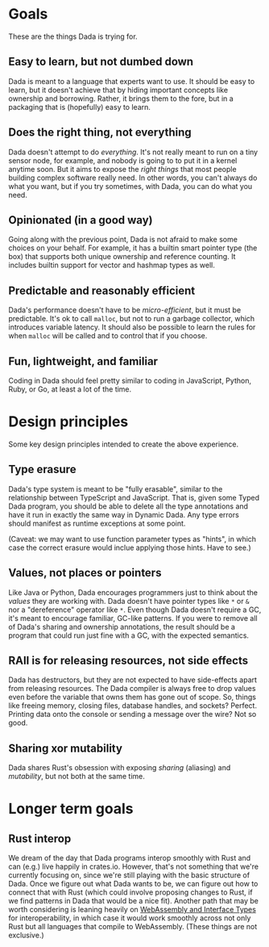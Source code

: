 # Goals

These are the things Dada is trying for.

## Easy to learn, but not dumbed down

Dada is meant to a language that experts want to use. It should be easy to learn, but it doesn't achieve that by hiding important concepts like ownership and borrowing. Rather, it brings them to the fore, but in a packaging that is (hopefully) easy to learn.

## Does the right thing, not everything

Dada doesn't attempt to do *everything*. It's not really meant to run on a tiny sensor node, for example, and nobody is going to to put it in a kernel anytime soon. But it aims to expose the *right things* that most people building complex software really need. In other words, you can't always do what you want, but if you try sometimes, with Dada, you can do what you need.

## Opinionated (in a good way) 

Going along with the previous point, Dada is not afraid to make some choices on your behalf. For example, it has a builtin smart pointer type (the box) that supports both unique ownership and reference counting. It includes builtin support for vector and hashmap types as well.

## Predictable and reasonably efficient

Dada's performance doesn't have to be *micro-efficient*, but it must be predictable. It's ok to call `malloc`, but not to run a garbage collector, which introduces variable latency. It should also be possible to learn the rules for when `malloc` will be called and to control that if you choose.

## Fun, lightweight, and familiar

Coding in Dada should feel pretty similar to coding in JavaScript, Python, Ruby, or Go, at least a lot of the time.

# Design principles

Some key design principles intended to create the above experience.

## Type erasure

Dada's type system is meant to be "fully erasable", similar to the relationship between TypeScript and JavaScript. That is, given some Typed Dada program, you should be able to delete all the type annotations and have it run in exactly the same way in Dynamic Dada. Any type errors should manifest as runtime exceptions at some point. 

(Caveat: we may want to use function parameter types as "hints", in which case the correct erasure would inclue applying those hints. Have to see.)

## Values, not places or pointers

Like Java or Python, Dada encourages programmers just to think about the *values* they are working with. Dada doesn't have pointer types like `*` or `&` nor a "dereference" operator like `*`. Even though Dada doesn't require a GC, it's meant to encourage familiar, GC-like patterns. If you were to remove all of Dada's sharing and ownership annotations, the result should be a program that could run just fine with a GC, with the expected semantics.

## RAII is for releasing resources, not side effects

Dada has destructors, but they are not expected to have side-effects apart from releasing resources. The Dada compiler is always free to drop values even before the variable that owns them has gone out of scope. So, things like freeing memory, closing files, database handles, and sockets? Perfect. Printing data onto the console or sending a message over the wire? Not so good.

## Sharing xor mutability

Dada shares Rust's obsession with exposing *sharing* (aliasing) and *mutability*, but not both at the same time.

# Longer term goals

## Rust interop

We dream of the day that Dada programs interop smoothly with Rust and can (e.g.) live happily in crates.io. However, that's not something that we're currently focusing on, since we're still playing with the basic structure of Dada. Once we figure out what Dada wants to be, we can figure out how to connect that with Rust (which could involve proposing changes to Rust, if we find patterns in Dada that would be a nice fit). Another path that may be worth considering is leaning heavily on [WebAssembly and Interface Types](https://github.com/WebAssembly/interface-types/blob/master/proposals/interface-types/Explainer.md) for interoperability, in which case it would work smoothly across not only Rust but all languages that compile to WebAssembly. (These things are not exclusive.)
